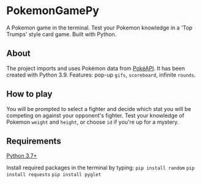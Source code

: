 # PokemonGamePy
A Pokemon game in the terminal. Test your Pokemon knowledge in a 'Top Trumps' style card game. Built with Python.

## About
The project imports and uses Pokémon data from [PokéAPI](https://pokeapi.co/). It has been created with Python 3.9.
Features: pop-up `gifs`, `scoreboard`, infinite `rounds`.

## How to play
You will be prompted to select a fighter and decide which stat you will be competing on against your opponent's fighter. 
Test your knowledge of Pokemon `weight` and `height`, or choose `id` if you're up for a mystery.

## Requirements
[Python 3.7+](https://www.python.org/downloads/)

Install required packages in the terminal by typing:  `pip install random`
                                                      `pip install requests`
                                                      `pip install pyglet`
